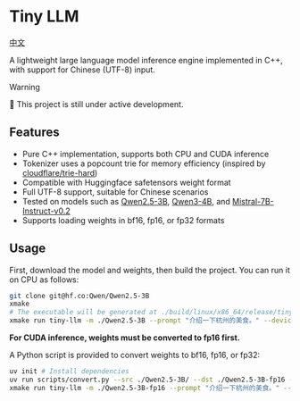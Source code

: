 # Tiny LLM

[中文](./README.zh.md)

A lightweight large language model inference engine implemented in C++, with support for Chinese (UTF-8) input.

> [!WARNING]
> 🚧 This project is still under active development.

## Features

- Pure C++ implementation, supports both CPU and CUDA inference
- Tokenizer uses a popcount trie for memory efficiency (inspired by [cloudflare/trie-hard](https://github.com/cloudflare/trie-hard))
- Compatible with Huggingface safetensors weight format
- Full UTF-8 support, suitable for Chinese scenarios
- Tested on models such as [Qwen2.5-3B](https://huggingface.co/Qwen/Qwen2.5-3B), [Qwen3-4B](https://huggingface.co/Qwen/Qwen2.5-3B/), and [Mistral-7B-Instruct-v0.2](https://huggingface.co/mistralai/Mistral-7B-Instruct-v0.2)
- Supports loading weights in bf16, fp16, or fp32 formats

## Usage

First, download the model and weights, then build the project. You can run it on CPU as follows:

```bash
git clone git@hf.co:Qwen/Qwen2.5-3B
xmake
# The executable will be generated at ./build/linux/x86_64/release/tiny-llm
xmake run tiny-llm -m ./Qwen2.5-3B --prompt "介绍一下杭州的美食。" --device=cpu
```

**For CUDA inference, weights must be converted to fp16 first.**

A Python script is provided to convert weights to bf16, fp16, or fp32:

```bash
uv init # Install dependencies
uv run scripts/convert.py --src ./Qwen2.5-3B/ --dst ./Qwen2.5-3B-fp16 --dtype fp16
xmake run tiny-llm -m ./Qwen2.5-3B-fp16 --prompt "介绍一下杭州的美食。" --device=cuda
```

